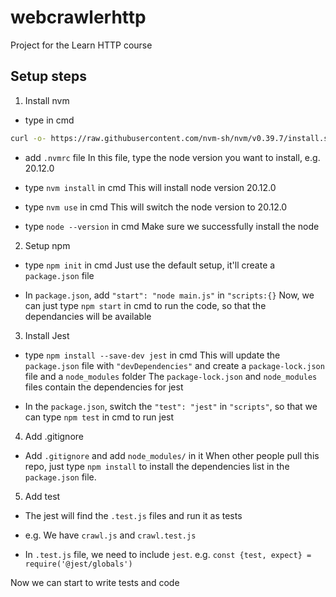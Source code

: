 # webcrawlerhttp
Project for the Learn HTTP course

## Setup steps

1. Install nvm

- type in cmd
```sh
curl -o- https://raw.githubusercontent.com/nvm-sh/nvm/v0.39.7/install.sh | bash
```

- add `.nvmrc` file
In this file, type the node version you want to install, e.g. 20.12.0

- type `nvm install` in cmd
This will install node version 20.12.0

- type `nvm use` in cmd
This will switch the node version to 20.12.0

- type `node --version` in cmd
Make sure we successfully install the node


2. Setup npm

- type `npm init` in cmd
Just use the default setup, it'll create a `package.json` file

- In `package.json`, add `"start": "node main.js"` in `"scripts:{}`
Now, we can just type `npm start` in cmd to run the code, so that the dependancies will be available


3. Install Jest

- type `npm install --save-dev jest` in cmd
This will update the `package.json` file with `"devDependencies"` and create a `package-lock.json` file and a `node_modules` folder
The `package-lock.json` and `node_modules` files contain the dependencies for jest

- In the `package.json`, switch the `"test": "jest"` in `"scripts"`, so that we can type `npm test` in cmd to run jest


4. Add .gitignore

- Add `.gitignore` and add `node_modules/` in it
When other people pull this repo, just type `npm install` to install the dependencies list in the `package.json` file.


5. Add test

- The jest will find the `.test.js` files and run it as tests

- e.g. We have `crawl.js` and `crawl.test.js`

- In `.test.js` file, we need to include `jest`. e.g. `const {test, expect} = require('@jest/globals')`


Now we can start to write tests and code

